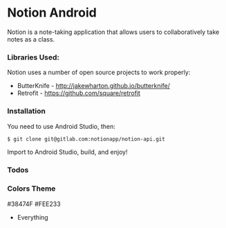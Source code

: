 # Notion Android

Notion is a note-taking application that allows users to collaboratively take notes as a class.

### Libraries Used:

Notion uses a number of open source projects to work properly:

* ButterKnife - http://jakewharton.github.io/butterknife/
* Retrofit - https://github.com/square/retrofit



### Installation

You need to use Android Studio, then:

```sh
$ git clone git@gitlab.com:notionapp/notion-api.git
```

Import to Android Studio, build, and enjoy!

### Todos

### Colors Theme


#38474F
#FEE233



 - Everything